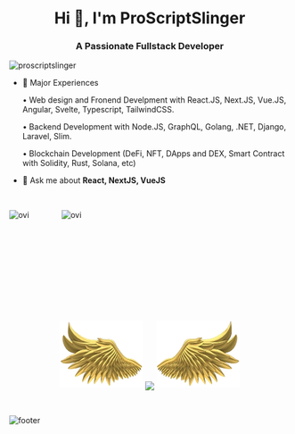 <h1 align="center">Hi 👋, I'm ProScriptSlinger</h1>
<h3 align="center">A Passionate Fullstack Developer</h3>

<p align="left"> <img src="https://komarev.com/ghpvc/?username=proscriptslinger&label=Profile%20views&color=0e75b6&style=flat" alt="proscriptslinger" /> </p>

- 🌱 Major Experiences

    • Web design and Fronend Develpment with React.JS, Next.JS, Vue.JS, Angular, Svelte, Typescript, TailwindCSS.
  
    • Backend Development with Node.JS, GraphQL, Golang, .NET, Django, Laravel, Slim.

    • Blockchain Development (DeFi, NFT, DApps and DEX, Smart Contract with Solidity, Rust, Solana, etc)
- 💬 Ask me about **React, NextJS, VueJS**

<br>
<p align="center">
<p><img align="left" src="https://github-readme-stats-proscripslinger.vercel.app/api/top-langs?username=ProScriptSlinger&show_icons=true&locale=en&layout=compact&theme=chartreuse-dark&include_all_commits=true&count_private=true" alt="ovi" /></p>
<p>&nbsp;<img align="right" src="https://github-readme-stats-proscripslinger.vercel.app/api?username=ProScriptSlinger&show_icons=true&locale=en&theme=chartreuse-dark&include_all_commits=true&count_private=true" alt="ovi" width="410" /></p>
<br><br><br><br><br><br><br><br><br>

<!-- [![𝚝𝚛𝚘𝚙𝚑𝚢](https://github-profile-trophy.vercel.app/?username=ProScriptSlinger&column=8&margin-w=15&margin-h=15&no-bg=true&no-frame=true&theme=juicyfresh)](https://github.com/ProScriptSlinger) -->

<p align="center">
  <a>
    <img height="120" width="150" src="https://github.com/ProScriptSlinger/ProScriptSlinger/blob/main/left.png">
    <img align="center" src="https://github-readme-streak-stats.herokuapp.com/?user=ProScriptSlinger&theme=dark"/>
    <img height="120" width="150" src="https://github.com/ProScriptSlinger/ProScriptSlinger/blob/main/right.png">
  </a>
</p>

<br>

![footer](https://github.com/aidenwong812/aidenwong812/blob/main/footer.jpg)

